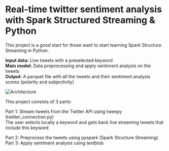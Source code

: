 <H1>Real-time twitter sentiment analysis with Spark Structured Streaming & Python </H1>

This project is a good start for those want to start learning Spark Structure Streaming in Python. <br>

<b> Input data:</b> Live tweets with a preselected keyword <br>
<b>Main model:</b> Data preprocessing and apply sentiment analysis on the tweets <br>
<b>Output:</b> A parquet file with all the tweets and their sentiment analysis scores (polarity and subjectivity) <br>

![Architecture](https://github.com/stamatelou/twitter_sentiment_analysis/blob/master/architecture.png)

This project consists of 3 parts: <br>

Part 1: Stream tweets from the Twitter API using tweepy (twitter_connection.py) <br>
The user selects locally a keyword and gets back live streaming tweets that include this keyword

Part 2: Preprocess the tweets using pyspark (Spark Structure Streaming)<br>
Part 3: Apply sentiment analysis using textblob <br>



